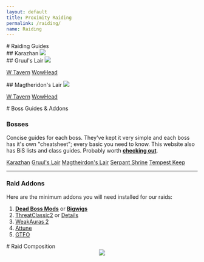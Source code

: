 ```yaml
---
layout: default
title: Proximity Raiding
permalink: /raiding/
name: Raiding
---
```


<!-- Raiding Guides start -->
<div class="container-two">

<div class="container-two-header" markdown="1">
# Raiding Guides
</div>


<div class="container-two-body flex">
<div class="column" markdown="1">
## Karazhan

<img src="./../assets/Karazhan.jpg">
</div>

<div class="column" markdown="1">
## Gruul's Lair

<img src="./../assets/Gruul.jpg">

<div class="div-space">
    <p>
        <span class="links-btn">
            <a href="https://www.warcrafttavern.com/tbc/guides/gruuls-lair/" target="_blank">W Tavern</a>
        </span>
        <span class="links-btn">
            <a href="https://tbc.wowhead.com/guides/gruuls-lair-raid-overview-burning-crusade-classic" target="_blank">WowHead</a>
        </span>
    </p>
</div>
</div>


<div class="column" markdown="1">
## Magtheridon's Lair

<img src="./../assets/Magtheridon.jpg">

<div class="div-space">
    <p>
        <span class="links-btn">
            <a href="https://www.warcrafttavern.com/tbc/guides/magtheridons-lair/" target="_blank">W Tavern</a>
        </span>
        <span class="links-btn">
            <a href="https://tbc.wowhead.com/guides/magtheridons-lair-raid-overview-burning-crusade-classic" target="_blank">WowHead</a>
        </span>
    </p>
</div>
</div>
</div>
</div>
<!-- Raiding Guides end -->

<!-- Boss Guides start -->
<div class="container-two">

<div class="container-two-header" markdown="1">
# Boss Guides & Addons
</div>

<div class="container-two-body" markdown="1">
<div class="flex-container" markdown="1">

### Bosses 

Concise guides for each boss. They've kept it very simple and each boss has it's own "cheatsheet"; every basic you need to know. This website also has BiS lists and class guides. Probably worth **[checking out](https://wowtbc.gg)**.

<div class="navbar nav-unset">
    <a class="links-btn btn-nav" href='https://wowtbc.gg/boss-guides/karazhan/' target="_blank">Karazhan</a>
    <a class="links-btn btn-nav" href="https://wowtbc.gg/boss-guides/gruul's-lair/" target="_blank">Gruul's Lair</a>
    <a class="links-btn btn-nav" href="https://wowtbc.gg/boss-guides/magtheridon's-lair/" target="_blank">Magtheirdon's Lair</a>
    <a class="links-btn btn-nav" href='https://wowtbc.gg/boss-guides/ssc/' target="_blank">Serpant Shrine</a>
    <a class="links-btn btn-nav" href='https://wowtbc.gg/boss-guides/tempest-keep/' target="_blank">Tempest Keep</a>
</div>

<hr>

### Raid Addons

Here are the minimum addons you will need installed for our raids:
 1. **[Dead Boss Mods](https://www.curseforge.com/wow/addons/deadly-boss-mods)** or **[Bigwigs](https://www.curseforge.com/wow/addons/big-wigs)**
 2. [ThreatClassic2](https://www.curseforge.com/wow/addons/threatclassic2) or [Details](https://www.curseforge.com/wow/addons/details-damage-meter-classic-wow)
 3. [WeakAuras 2](https://www.curseforge.com/wow/addons/weakauras-2)
 4. [Attune](https://www.curseforge.com/wow/addons/attune)
 5. [GTFO](https://www.curseforge.com/wow/addons/gtfo)
</div>
</div>
</div>
<!-- Boss Guides end -->

<!-- Raid Comp start -->
<div class="container-two">
<div class="container-two-header" markdown="1">
# Raid Composition
</div>

<div style="text-align: center" markdown="1">
<img src="{{site.baseurl}}/assets/RaidComp.png">
</div>
</div>
<!-- Raid Comp end -->
